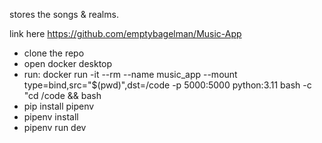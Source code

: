 stores the songs & realms.

link here https://github.com/emptybagelman/Music-App

 - clone the repo
 - open docker desktop
 - run: docker run -it --rm --name music_app --mount type=bind,src="$(pwd)",dst=/code -p 5000:5000 python:3.11 bash -c "cd /code && bash
 - pip install pipenv
 - pipenv install
 - pipenv run dev